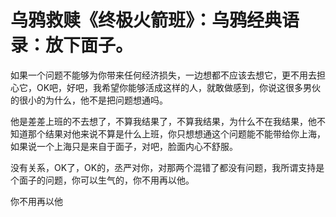 # 乌鸦救赎《终极火箭班》：乌鸦经典语录：放下面子。

如果一个问题不能够为你带来任何经济损失，一边想都不应该去想它，更不用去担心它，OK吧，好吧，我希望你能够活成这样的人，就敢做感到，你说这很多男伙的很小的为什么，他不是把问题想通吗。

他是差差上班的不去想了，不算我结果了，不算我结果，为什么不在我结果，他不知道那个结果对他来说不算是什么上班，你只想想通这个问题能不能带给你上海，如果说一个上海只是来自于面子，对吧，脸面内心不舒服。

没有关系，OK了，OK的，丞严对你，对那两个混错了都没有问题，我所谓支持是个面子的问题，你可以生气的，你不用再以他。

你不用再以他